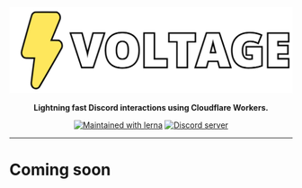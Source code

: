 <p align="center">
  <img src=".github/assets/logo.png">
</p>

<p align="center">
  <b>Lightning fast Discord interactions using Cloudflare Workers.</b>
</p>

<p align="center">
  <a href="https://github.com/lerna/lerna/"><img src="https://img.shields.io/badge/maintained%20with-lerna-cc00ff.svg" alt="Maintained with lerna"></a>
  <a href="https://discord.gg/wildbot"><img src="https://img.shields.io/discord/110462143152803840.svg?logo=discord&logoColor=white" alt="Discord server"></a>
</p>

---

# Coming soon